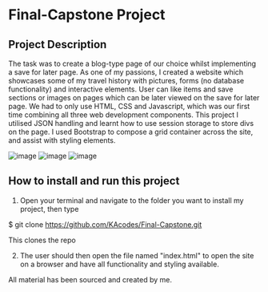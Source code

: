 # Final-Capstone Project

## Project Description

The task was to create a blog-type page of our choice whilst implementing a save for later page. As one of my passions, I created a website which showcases some of my travel history with pictures, forms (no database functionality) and interactive elements. User can like items and save sections or images on pages which can be later viewed on the save for later page. We had to only use HTML, CSS and Javascript, which was our first time combining all three web development components. This project I utilised JSON handling and learnt how to use session storage to store divs on the page. I used Bootstrap to compose a grid container across the site, and assist with styling elements. 

![image](https://user-images.githubusercontent.com/61561703/221354302-1401a886-ac95-4dcc-8823-a9889a1c0218.png)
![image](https://user-images.githubusercontent.com/61561703/221354318-48f16b1b-bc5d-4c8f-8799-4a55ff3a3d22.png)
![image](https://user-images.githubusercontent.com/61561703/221354363-73865cee-0c09-4192-ad10-695fac17d957.png)

## How to install and run this project

1) Open your terminal and navigate to the folder you want to install my project, then type

  $ git clone https://github.com/KAcodes/Final-Capstone.git

  This clones the repo

2) The user should then open the file named "index.html" to open the site on a browser and have all functionality and styling available.


All material has been sourced and created by me.
